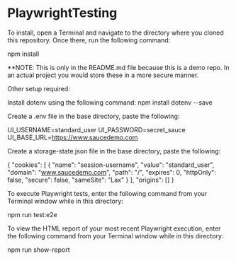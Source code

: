 # PlaywrightTesting #

To install, open a Terminal and navigate to the directory where you cloned this repository.  Once there, run the following command:

npm install

**NOTE: This is only in the README.md file because this is a demo repo. In an actual project you would store these in a more secure manner.

Other setup required: 

Install dotenv using the following command:
npm install dotenv --save

Create a .env file in the base directory, paste the following: 

UI_USERNAME=standard_user
UI_PASSWORD=secret_sauce
UI_BASE_URL=https://www.saucedemo.com

Create a storage-state.json file in the base directory, paste the following: 

{
  "cookies": [
    {
      "name": "session-username",
      "value": "standard_user",
      "domain": "www.saucedemo.com",
      "path": "/",
      "expires": 0,
      "httpOnly": false,
      "secure": false,
      "sameSite": "Lax"
    }
  ],
  "origins": []
}

To execute Playwright tests, enter the following command from your Terminal window while in this directory:

npm run test:e2e

To view the HTML report of your most recent Playwright execution, enter the following command from your Terminal window while in this directory:

npm run show-report
